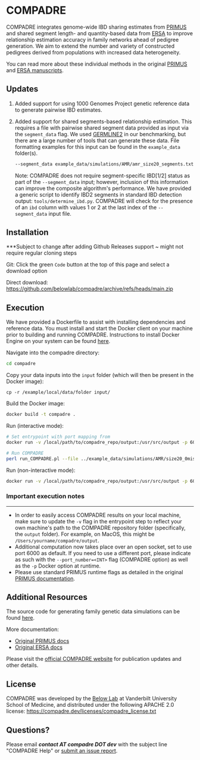 # COMPADRE

COMPADRE integrates genome-wide IBD sharing estimates from [PRIMUS](https://primus.gs.washington.edu/primusweb/index.html) 
and shared segment length- and quantity-based data from [ERSA](https://hufflab.org/software/ersa) to improve 
relationship estimation accuracy in family networks ahead of pedigree generation. 
We aim to extend the number and variety of constructed pedigrees derived from populations with increased data heterogeneity.

You can read more about these individual methods in the original [PRIMUS](https://compadre.dev/publications/primus.pdf) 
and [ERSA manuscripts](https://compadre.dev/publications/ersa.pdf).



## Updates

1. Added support for using 1000 Genomes Project genetic reference data to generate pairwise IBD estimates.
2. Added support for shared segments-based relationship estimation. This requires a file with pairwise shared segment data provided as input via the `segment_data` flag. We used [GERMLINE2](https://github.com/gusevlab/germline2) in our benchmarking, but there are a large number of tools that can generate these data. File formatting examples for this input can be found in the `example_data` folder(s).

    ```bash
    --segment_data example_data/simulations/AMR/amr_size20_segments.txt
    ```

    Note: COMPADRE does not require segment-specific IBD[1/2] status as part of the `--segment_data` input; however, inclusion of this information can improve the composite algorithm's performance. We have provided a generic script to identify IBD2 segments in standard IBD detection output: `tools/determine_ibd.py`. COMPADRE will check for the presence of an `ibd` column with values 1 or 2 at the last index of the `--segment_data` input file. 


## Installation

***Subject to change after adding Github Releases support ~ might not require regular cloning steps

Git: Click the green `Code` button at the top of this page and select a download option

Direct download: https://github.com/belowlab/compadre/archive/refs/heads/main.zip



## Execution

We have provided a Dockerfile to assist with installing dependencies and reference data. You must install and start the Docker client on your machine prior to building and running COMPADRE. Instructions to install Docker Engine on your system can be found [here](https://docs.docker.com/engine/install/).

Navigate into the compadre directory:

```bash
cd compadre
```

Copy your data inputs into the `input` folder (which will then be present in the Docker image):

```
cp -r /example/local/data/folder input/
```


Build the Docker image:

```bash
docker build -t compadre .
```


Run (interactive mode):

```bash
# Set entrypoint with port mapping from 
docker run -v /local/path/to/compadre_repo/output:/usr/src/output -p 6000:6000 -it --entrypoint /bin/bash compadre:latest 

# Run COMPADRE
perl run_COMPADRE.pl --file ../example_data/simulations/AMR/size20_0missing/amr_20_0 --segment_data ../example_data/simulations/AMR/amr_size20_segments.txt --genome --output ../output/amr_test --verbose 3
```


Run (non-interactive mode):

```bash
docker run -v /local/path/to/compadre_repo/output:/usr/src/output -p 6000:6000 compadre --file ../example_data/simulations/AMR/size20_0missing/amr_20_0 --segment_data ../example_data/simulations/AMR/amr_size20_segments.txt --genome --output ../output/amr_test --verbose 3
```


### Important execution notes
---
- In order to easily access COMPADRE results on your local machine, make sure to update the `-v` flag in the entrypoint step to reflect your own machine's path to the COMPADRE repository folder (specifically, the `output` folder). For example, on MacOS, this might be `/Users/yourname/compadre/output`. 
- Additional computation now takes place over an open socket, set to use port 6000 as default. If you need to use a different port, please indicate as such with the `--port_number=<INT>` flag (COMPADRE option) as well as the `-p` Docker option at runtime. 
- Please use standard PRIMUS runtime flags as detailed in the original [PRIMUS documentation](https://primus.gs.washington.edu/primusweb/res/documentation.html). 



## Additional Resources

The source code for generating family genetic data simulations can be found [here](https://github.com/belowlab/unified-simulations). 

More documentation:
- [Original PRIMUS docs](https://primus.gs.washington.edu/primusweb/res/documentation.html)
- [Original ERSA docs](https://hufflab.org/software/ersa/)

Please visit the [official COMPADRE website](https://compadre.dev/about) for publication updates and other details. 



## License

COMPADRE was developed by the [Below Lab](https://thebelowlab.com) at Vanderbilt University School of Medicine, and distributed under the following APACHE 2.0 license: https://compadre.dev/licenses/compadre_license.txt



## Questions?

Please email <strong><i>contact AT compadre DOT dev</strong></i> with the subject line "COMPADRE Help" or [submit an issue report](https://github.com/belowlab/compadre/issues). 